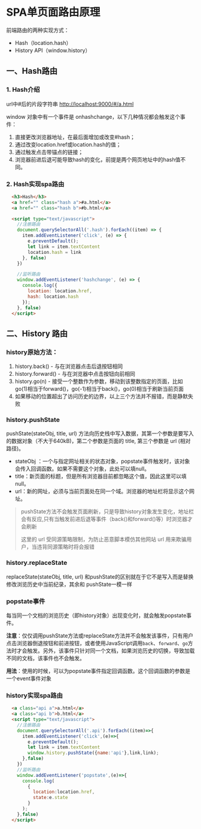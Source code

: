 # SPA单页面路由原理

前端路由的两种实现方式：

- Hash（location.hash）
- History API（window.history）

## 一、Hash路由

### 1. Hash介绍

url中#后的片段字符串 <http://localhost:9000/#/a.html>

window 对象中有一个事件是 onhashchange，以下几种情况都会触发这个事件：

1. 直接更改浏览器地址，在最后面增加或改变#hash；
2. 通过改变location.href或location.hash的值；
3. 通过触发点击带锚点的链接；
4. 浏览器前进后退可能导致hash的变化，前提是两个网页地址中的hash值不同。

### 2. Hash实现spa路由

````html
  <h3>Hash</h3>
  <a href="" class="hash a">#a.html</a>
  <a href="" class="hash b">#b.html</a>

  <script type="text/javascript">
    //注册路由
    document.querySelectorAll('.hash').forEach((item) => {
      item.addEventListener('click', (e) => {
        e.preventDefault();
        let link = item.textContent
        location.hash = link
      }, false)
    })

    //监听路由
    window.addEventListener('hashchange', (e) => {
      console.log({
        location: location.href,
        hash: location.hash
      });
    }, false)
  </script>
````

## 二、History 路由

### history原始方法：

1. history.back() - 与在浏览器点击后退按钮相同
2. history.forward() - 与在浏览器中点击按钮向前相同
3. history.go(n) - 接受一个整数作为参数，移动到该整数指定的页面，比如go(1)相当于forward()，go(-1)相当于back()，go(0)相当于刷新当前页面
4. 如果移动的位置超出了访问历史的边界，以上三个方法并不报错，而是静默失败

### history.pushState

pushState(stateObj, title, url) 方法向历史栈中写入数据，其第一个参数是要写入的数据对象（不大于640kB)，第二个参数是页面的 title, 第三个参数是 url (相对路径)。

- stateObj ：一个与指定网址相关的状态对象，popstate事件触发时，该对象会传入回调函数。如果不需要这个对象，此处可以填null。
- title：新页面的标题，但是所有浏览器目前都忽略这个值，因此这里可以填null。
- url：新的网址，必须与当前页面处在同一个域。浏览器的地址栏将显示这个网址。

> pushState方法不会触发页面刷新，只是导致history对象发生变化，地址栏会有反应,只有当触发前进后退等事件（back()和forward()等）时浏览器才会刷新
>
> 这里的 url 受同源策略限制，为防止恶意脚本模仿其他网站 url 用来欺骗用户，当违背同源策略时将会报错

### history.replaceState

replaceState(stateObj, title, url) 和pushState的区别就在于它不是写入而是替换修改浏览历史中当前纪录，其余和 pushState一模一样

### popstate事件

每当同一个文档的浏览历史（即history对象）出现变化时，就会触发popstate事件。

**注意**：仅仅调用pushState方法或replaceState方法并不会触发该事件，只有用户点击浏览器倒退按钮和前进按钮，或者使用JavaScript调用`back`、`forward`、`go`方法时才会触发。另外，该事件只针对同一个文档，如果浏览历史的切换，导致加载不同的文档，该事件也不会触发。

**用法**：使用的时候，可以为popstate事件指定回调函数。这个回调函数的参数是一个event事件对象

### history实现spa路由

````html
  <a class="api a">a.html</a>
  <a class="api b">b.html</a>
  <script type="text/javascript">
    //注册路由
    document.querySelectorAll('.api').forEach((item)=>{
      item.addEventListener('click',(e)=>{
        e.preventDefault();
        let link = item.textContent
        window.history.pushState({name:'api'},link,link);
      },false)
    })
    //监听路由
    window.addEventListener('popstate',(e)=>{
      console.log(
        {
          location:location.href,
          state:e.state
        }
      );
    },false)
  </script>
````
